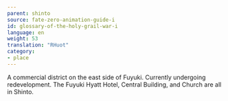 ```yaml
---
parent: shinto
source: fate-zero-animation-guide-i
id: glossary-of-the-holy-grail-war-i
language: en
weight: 53
translation: "RHuot"
category:
- place
---
```


A commercial district on the east side of Fuyuki. Currently undergoing redevelopment. The Fuyuki Hyatt Hotel, Central Building, and Church are all in Shinto.
